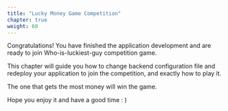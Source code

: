 ```yaml
---
title: "Lucky Money Game Competition"
chapter: true
weight: 60
---
```


Congratulations! You have finished the application development and are ready to join Who-is-luckiest-guy competition game.

This chapter will guide you how to change backend configuration file and redeploy your application to join the competition, and exactly how to play it. 

The one that gets the most money will win the game.

Hope you enjoy it and have a good time : )

